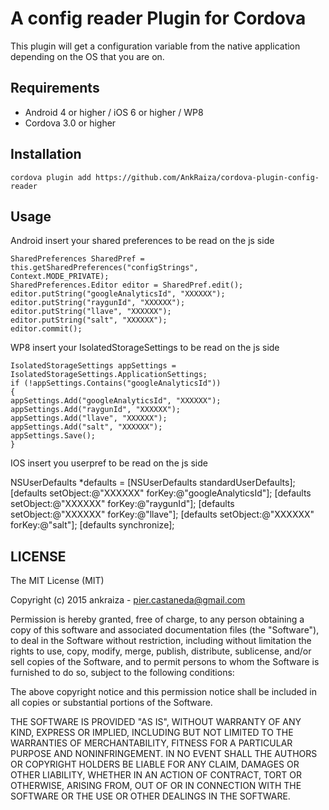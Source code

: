 A config reader Plugin for Cordova
==========================
This plugin will get a configuration variable from the native application depending on the OS that you are on.

Requirements
-------------
- Android 4 or higher / iOS 6 or higher / WP8
- Cordova 3.0 or higher

Installation
-------------
    cordova plugin add https://github.com/AnkRaiza/cordova-plugin-config-reader
    
Usage
------
Android
insert your shared preferences to be read on the js side

	SharedPreferences SharedPref = this.getSharedPreferences("configStrings",
	Context.MODE_PRIVATE);
	SharedPreferences.Editor editor = SharedPref.edit();
	editor.putString("googleAnalyticsId", "XXXXXX");
	editor.putString("raygunId", "XXXXXX");
	editor.putString("llave", "XXXXXX");
	editor.putString("salt", "XXXXXX");
	editor.commit();
	
WP8
insert your IsolatedStorageSettings to be read on the js side

	IsolatedStorageSettings appSettings = IsolatedStorageSettings.ApplicationSettings;
	if (!appSettings.Contains("googleAnalyticsId"))
	{
	appSettings.Add("googleAnalyticsId", "XXXXXX");
	appSettings.Add("raygunId", "XXXXXX");
	appSettings.Add("llave", "XXXXXX");
	appSettings.Add("salt", "XXXXXX");
	appSettings.Save();
	}


IOS
insert you userpref to be read on the js side

NSUserDefaults *defaults = [NSUserDefaults standardUserDefaults];
[defaults setObject:@"XXXXXX" forKey:@"googleAnalyticsId"];
[defaults setObject:@"XXXXXX" forKey:@"raygunId"];
[defaults setObject:@"XXXXXX" forKey:@"llave"];
[defaults setObject:@"XXXXXX" forKey:@"salt"];
[defaults synchronize];

LICENSE
--------
The MIT License (MIT)

Copyright (c) 2015 ankraiza - pier.castaneda@gmail.com

Permission is hereby granted, free of charge, to any person obtaining a copy of
this software and associated documentation files (the "Software"), to deal in
the Software without restriction, including without limitation the rights to
use, copy, modify, merge, publish, distribute, sublicense, and/or sell copies of
the Software, and to permit persons to whom the Software is furnished to do so,
subject to the following conditions:

The above copyright notice and this permission notice shall be included in all
copies or substantial portions of the Software.

THE SOFTWARE IS PROVIDED "AS IS", WITHOUT WARRANTY OF ANY KIND, EXPRESS OR
IMPLIED, INCLUDING BUT NOT LIMITED TO THE WARRANTIES OF MERCHANTABILITY, FITNESS
FOR A PARTICULAR PURPOSE AND NONINFRINGEMENT. IN NO EVENT SHALL THE AUTHORS OR
COPYRIGHT HOLDERS BE LIABLE FOR ANY CLAIM, DAMAGES OR OTHER LIABILITY, WHETHER
IN AN ACTION OF CONTRACT, TORT OR OTHERWISE, ARISING FROM, OUT OF OR IN
CONNECTION WITH THE SOFTWARE OR THE USE OR OTHER DEALINGS IN THE SOFTWARE.
